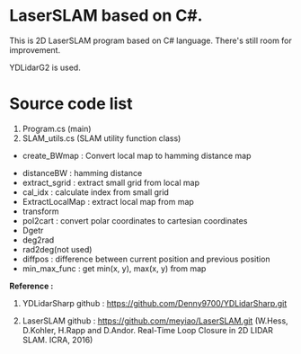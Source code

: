 # LaserSLAM based on C#.

This is 2D LaserSLAM program based on C# language.
There's still room for improvement.

YDLidarG2 is used.

# Source code list

1. Program.cs (main)
2. SLAM_utils.cs (SLAM utility function class)
 * create_BWmap : Convert local map to hamming distance map
 - distanceBW : hamming distance 
 - extract_sgrid : extract small grid from local map
 - cal_idx : calculate index from small grid
 - ExtractLocalMap : extract local map from map
 - transform
 - pol2cart : convert polar coordinates to cartesian coordinates
 - Dgetr
 - deg2rad
 - rad2deg(not used)
 - diffpos : difference between current position and previous position
 - min_max_func : get min(x, y), max(x, y) from map


**Reference :**

1. YDLidarSharp github : https://github.com/Denny9700/YDLidarSharp.git

2. LaserSLAM github : https://github.com/meyiao/LaserSLAM.git (W.Hess, D.Kohler, H.Rapp and D.Andor. Real-Time Loop Closure in 2D LIDAR SLAM. ICRA, 2016)
